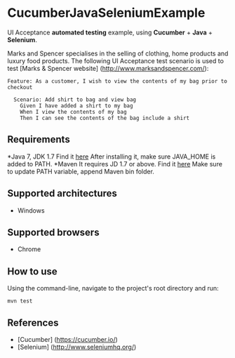 # CucumberJavaSeleniumExample
UI Acceptance **automated testing** example, using **Cucumber** + **Java** + **Selenium**.

Marks and Spencer specialises in the selling of clothing, home products and luxury food products.
The following UI Acceptance test scenario is used to test [Marks & Spencer website] (http://www.marksandspencer.com/):
```
Feature: As a customer, I wish to view the contents of my bag prior to checkout

  Scenario: Add shirt to bag and view bag
    Given I have added a shirt to my bag
    When I view the contents of my bag
    Then I can see the contents of the bag include a shirt
```

## Requirements
*Java 7, JDK 1.7
Find it [here](http://www.oracle.com/technetwork/java/javase/downloads/jdk7-downloads-1880260.html)
After installing it, make sure JAVA_HOME is added to PATH.
*Maven
It requires JD 1.7 or above.
Find it [here](https://maven.apache.org/download.cgi)
Make sure to update PATH variable, append Maven bin folder.

## Supported architectures
* Windows

## Supported browsers
* Chrome

## How to use
Using the command-line, navigate to the project's root directory and run:
```
mvn test
```

## References
* [Cucumber] (https://cucumber.io/)
* [Selenium] (http://www.seleniumhq.org/)
